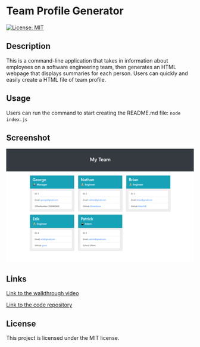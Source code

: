 # Team Profile Generator
[![License: MIT](https://img.shields.io/badge/License-MIT-yellow.svg)](https://opensource.org/licenses/MIT) 
## Description 
This is a command-line application that takes in information about employees on a software engineering team, then generates an HTML webpage that displays summaries for each person. Users can quickly and easily create a HTML file of team profile.
## Usage
Users can run the command to start creating the README.md file: 
`node index.js`
## Screenshot
 <p dir="auto"><img src="Screenshot.png" alt="Screenshot" style="max-width: 100%;" /></p>

## Links
<p dir="auto"><a href="https://drive.google.com/file/d/1hq2ZCxr2WohiJeEDKAQs32LYJzwTRk2r/view?usp=sharing">Link to the walkthrough video</a></p>
<p dir="auto"><a href="https://github.com/Yanbud/team-profile-generator">Link to the code repository</a></p>

## License
This project is licensed under the MIT license.
